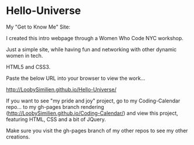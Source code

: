 # Hello-Universe


My "Get to Know Me" Site:

I created this intro webpage through a Women Who Code NYC workshop.

Just a simple site, while having fun and networking with other dynamic women in tech.

HTML5 and CSS3.

Paste the below URL into your browser to view the work...

http://LoobySimilien.github.io/Hello-Universe/

If you want to see "my pride and joy" project, go to my Coding-Calendar repo... to my gh-pages branch rendering (http://LoobySimilien.github.io/Coding-Calendar/) and view this project, featuring HTML, CSS and a bit of JQuery.

Make sure you visit the gh-pages branch of my other repos to see my other creations.
